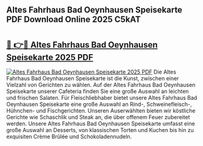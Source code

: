 ## Altes Fahrhaus Bad Oeynhausen Speisekarte PDF Download Online 2025 C5kAT

# <h2><a href="http://gcecad.nevu.top/?p=Altes+Fahrhaus+Bad+Oeynhausen+Speisekarte">🔗 👉🔴 Altes Fahrhaus Bad Oeynhausen Speisekarte 2025 PDF</a></h2>

[![Altes Fahrhaus Bad Oeynhausen Speisekarte 2025 PDF](https://i.imgur.com/dBaPXMq.png)](http://gcecad.nevu.top/?p=Altes+Fahrhaus+Bad+Oeynhausen+Speisekarte)
Die Altes Fahrhaus Bad Oeynhausen Speisekarte ist die Kunst, zwischen einer Vielzahl von Gerichten zu wählen. Auf der Altes Fahrhaus Bad Oeynhausen Speisekarte unserer Cafeteria finden Sie eine große Auswahl an leichten und frischen Salaten. Für Fleischliebhaber bietet unsere Altes Fahrhaus Bad Oeynhausen Speisekarte eine große Auswahl an Rind-, Schweinefleisch-, Hühnchen- und Fischgerichten. Unseren Auserwählten bieten wir köstliche Gerichte wie Schaschlik und Steak an, die über offenem Feuer zubereitet werden. Unsere Altes Fahrhaus Bad Oeynhausen Speisekarte umfasst eine große Auswahl an Desserts, von klassischen Torten und Kuchen bis hin zu exquisiten Crème Brûlée und Schokoladennudeln.

